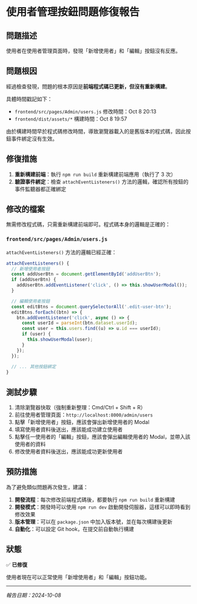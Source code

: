 # 使用者管理按鈕問題修復報告

## 問題描述

使用者在使用者管理頁面時，發現「新增使用者」和「編輯」按鈕沒有反應。

## 問題根因

經過檢查發現，問題的根本原因是**前端程式碼已更新，但沒有重新構建**。

具體時間戳記如下：
- `frontend/src/pages/Admin/users.js` 修改時間：Oct 8 20:13
- `frontend/dist/assets/*` 構建時間：Oct 8 19:57

由於構建時間早於程式碼修改時間，導致瀏覽器載入的是舊版本的程式碼，因此按鈕事件綁定沒有生效。

## 修復措施

1. **重新構建前端**：執行 `npm run build` 重新構建前端應用（執行了 3 次）
2. **驗證事件綁定**：檢查 `attachEventListeners()` 方法的邏輯，確認所有按鈕的事件監聽器都正確綁定

## 修改的檔案

無需修改程式碼，只需重新構建前端即可。程式碼本身的邏輯是正確的：

### `frontend/src/pages/Admin/users.js`

`attachEventListeners()` 方法的邏輯已經正確：

```javascript
attachEventListeners() {
  // 新增使用者按鈕
  const addUserBtn = document.getElementById('addUserBtn');
  if (addUserBtn) {
    addUserBtn.addEventListener('click', () => this.showUserModal());
  }

  // 編輯使用者按鈕
  const editBtns = document.querySelectorAll('.edit-user-btn');
  editBtns.forEach((btn) => {
    btn.addEventListener('click', async () => {
      const userId = parseInt(btn.dataset.userId);
      const user = this.users.find((u) => u.id === userId);
      if (user) {
        this.showUserModal(user);
      }
    });
  });
  
  // ... 其他按鈕綁定
}
```

## 測試步驟

1. 清除瀏覽器快取（強制重新整理：Cmd/Ctrl + Shift + R）
2. 前往使用者管理頁面：`http://localhost:8000/admin/users`
3. 點擊「新增使用者」按鈕，應該會彈出新增使用者的 Modal
4. 填寫使用者資料後送出，應該能成功建立使用者
5. 點擊任一使用者的「編輯」按鈕，應該會彈出編輯使用者的 Modal，並帶入該使用者的資料
6. 修改使用者資料後送出，應該能成功更新使用者

## 預防措施

為了避免類似問題再次發生，建議：

1. **開發流程**：每次修改前端程式碼後，都要執行 `npm run build` 重新構建
2. **開發模式**：開發時可以使用 `npm run dev` 啟動開發伺服器，這樣可以即時看到修改效果
3. **版本管理**：可以在 `package.json` 中加入版本號，並在每次構建後更新
4. **自動化**：可以設定 Git hook，在提交前自動執行構建

## 狀態

✅ **已修復**

使用者現在可以正常使用「新增使用者」和「編輯」按鈕功能。

---

_報告日期：2024-10-08_
